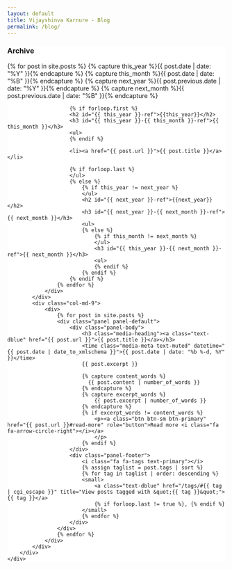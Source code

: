 ```yaml
---
layout: default
title: Vijayshinva Karnure - Blog
permalink: /blog/
---
```



<div class="container-fluid dotted-background">
	<div class="container container-left">
	    <div class="row">
	        <div class="col-md-3 hidden-xs">
				<div class="sidebar well" style="background-color: #FFF">
				    <h3 class="title with-icon">
						<span class="fa fa-calendar cat-title"></span>
						Archive
					</h3>
				    {% for post in site.posts  %}
					    {% capture this_year %}{{ post.date | date: "%Y" }}{% endcapture %}
					    {% capture this_month %}{{ post.date | date: "%B" }}{% endcapture %}
					    {% capture next_year %}{{ post.previous.date | date: "%Y" }}{% endcapture %}
					    {% capture next_month %}{{ post.previous.date | date: "%B" }}{% endcapture %}

					    {% if forloop.first %}
					    <h2 id="{{ this_year }}-ref">{{this_year}}</h2>
					    <h3 id="{{ this_year }}-{{ this_month }}-ref">{{ this_month }}</h3>
					    <ul>
					    {% endif %}

					    <li><a href="{{ post.url }}">{{ post.title }}</a></li>

					    {% if forloop.last %}
					    </ul>
					    {% else %}
					        {% if this_year != next_year %}
					        </ul>
					        <h2 id="{{ next_year }}-ref">{{next_year}}</h2>
					        <h3 id="{{ next_year }}-{{ next_month }}-ref">{{ next_month }}</h3>
					        <ul>
					        {% else %}    
					            {% if this_month != next_month %}
					            </ul>
					            <h3 id="{{ this_year }}-{{ next_month }}-ref">{{ next_month }}</h3>
					            <ul>
					            {% endif %}
					        {% endif %}
					    {% endif %}
					{% endfor %}
				</div>
			</div>
			<div class="col-md-9">
				<div>
					{% for post in site.posts %}
					<div class="panel panel-default">
						<div class="panel-body">
					    	<h3 class="media-heading"><a class="text-dblue" href="{{ post.url }}">{{ post.title }}</a></h3>
					    	<time class="media-meta text-muted" datetime="{{ post.date | date_to_xmlschema }}">{{ post.date | date: "%b %-d, %Y" }}</time>
					    	{{ post.excerpt }} 
					    
				    		{% capture content_words %} 
						      {{ post.content | number_of_words }} 
						    {% endcapture %} 
						    {% capture excerpt_words %} 
					   			{{ post.excerpt | number_of_words }} 
						    {% endcapture %} 
							{% if excerpt_words != content_words %}
							    <p><a class="btn btn-sm btn-primary" href="{{ post.url }}#read-more" role="button">Read more <i class="fa fa-arrow-circle-right"></i></a>
							    </p>
					    	{% endif %}
					  	</div>
					  	<div class="panel-footer">
						    <i class="fa fa-tags text-primary"></i>
						    {% assign taglist = post.tags | sort %}
						    {% for tag in taglist | order: descending %}
						    <small>
							    <a class="text-dblue" href="/tags/#{{ tag | cgi_escape }}" title="View posts tagged with &quot;{{ tag }}&quot;">{{ tag }}</a>
					      		{% if forloop.last != true %}, {% endif %}
					    	</small> 
					   		{% endfor %}
					  	</div>
					</div>
				    {% endfor %}
				</div>
			</div>
		</div>
	</div>
</div>
